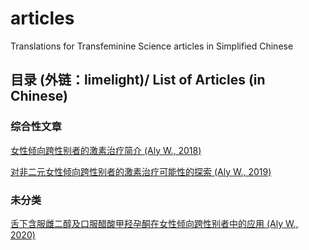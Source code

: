 # articles
Translations for Transfeminine Science articles in Simplified Chinese

## 目录 (外链：limelight)/ List of Articles (in Chinese)
### 综合性文章

[女性倾向跨性别者的激素治疗简介 (Aly W., 2018)](https://limelight.moe/t/topic/7000)

[对非二元女性倾向跨性别者的激素治疗可能性的探索 (Aly W., 2019)](https://limelight.moe/t/topic/7303)

### 未分类

[舌下含服雌二醇及口服醋酸甲羟孕酮在女性倾向跨性别者中的应用 (Aly W., 2020)](https://limelight.moe/t/topic/8298)
